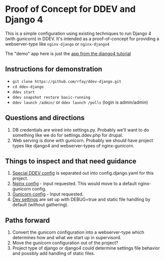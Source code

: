 # Proof of Concept for DDEV and Django 4

This is a simple configuration using existing techniques to run Django 4 (with gunicorn) in DDEV. It's intended as a proof-of-concept for providing a webserver-type like `nginx-django` or `nginx-django4`

The "demo" app here is just the [app from the django4 tutorial](https://docs.djangoproject.com/en/4.0/intro/tutorial01/)


## Instructions for demonstration

* `git clone https://github.com/rfay/ddev-django.git` 
* `cd ddev-django`
* `ddev start`
* `ddev snapshot restore basic-running`
* `ddev launch /admin/` or `ddev launch /polls` (login is admin/admin)


## Questions and directions

1. DB credentials are wired into settings.py. Probably we'll want to do something like we do for settings.ddev.php for drupal.
2. Web serving is done with gunicorn. Probably we should have project types like django4 and webserver-types of nginx-gunicorn. 

## Things to inspect and that need guidance

1. [Special DDEV config](.ddev/config.django.yaml) is separated out into config.django.yaml for this project. 
1. [Nginx config](.ddev/nginx_full/nginx-site.conf) - input requested. This would move to a default nginx-gunicorn config.
2. [Gunicorn config](demo/config/gunicorn/dev.py) - Input requested.
3. [Dev settings](demo/demo/settings.py) are set up with DEBUG=true and static file handling by default (without gathering).

## Paths forward

1. Convert the gunicorn configuration into a webserver-type which determines how and what we start up in supervisord.
2. Move the gunicorn configuration out of the project?
3. Project type of django or django4 could determine settings file behavior and possibly add handling of static files.